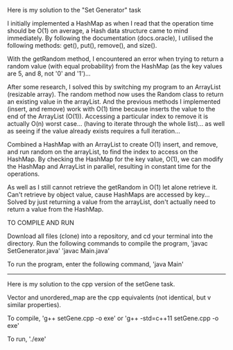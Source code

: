 Here is my solution to the "Set Generator" task

I initially implemented a HashMap as when I read that the operation time should be O(1) on average, a Hash data structure came to mind immediately. By following the documentation (docs.oracle), I utilised the following methods: get(), put(), remove(), and size().

With the getRandom method, I encountered an error when trying to return a random value (with equal probability) from the HashMap (as the key values are 5, and 8, not '0' and '1')...
    
After some research, I solved this by switching my program to an ArrayList (resizable array). The random method now uses the Random class to return an existing value in the arrayList. And the previous methods I implemented (insert, and remove) work with O(1) time because
    inserts the value to the end of the ArrayList (O(1)). Accessing a particular index to remove it is actually O(n) worst case... (having to iterate through the whole list)... as well as seeing if the value already exists requires a full iteration...

Combined a HashMap with an ArrayList to create O(1) insert, and remove, and run random on the arrayList, to find the index to access on the HashMap. By checking the HashMap for the key value, O(1), we can modify the HashMap and ArrayList in parallel, resulting in constant time for the operations.

As well as I still cannot retrieve the getRandom in O(1) let alone retrieve it. Can't retrieve by object value, cause HashMaps are accessed by key...
    Solved by just returning a value from the arrayList, don't actually need to return a value from the HashMap.


TO COMPILE AND RUN

Download all files (clone) into a repository, and cd your terminal into the directory. Run the following commands to compile the program,
    'javac SetGenerator.java'
    'javac Main.java'

To run the program, enter the following command,
    'java Main'


---------------------------------------------------------------------

Here is my solution to the cpp version of the setGene task.

Vector and unordered_map are the cpp equivalents (not identical, but v similar properties).

To compile, 
    'g++ setGene.cpp -o exe' or 'g++ -std=c++11 setGene.cpp -o exe'

To run,
    './exe'